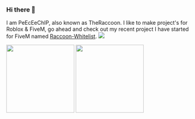 ### Hi there 👋
I am PeEcEeChIP, also known as TheRaccoon. I like to make project's for Roblox & FiveM, go ahead and check out my recent project I have started for FiveM named [Raccoon-Whitelist](https://github.com/PeEcEeChIP/Raccoon-Whitelist).
<img src="https://profile-counter.glitch.me/PeEcEeChIP/count.svg" />

<p float="left">
  <img src="https://github-readme-stats.vercel.app/api?username=PeEcEeChIP&show_icons=true&count_private=true&title_color=4f8cc9&text_color=9f9f9f&icon_color=4f8cc9&bg_color=181818" height="180">
  <img src="https://github-readme-stats.vercel.app/api/top-langs/?username=PeEcEeChIP&layout=compact&title_color=4f8cc9&text_color=9f9f9f&icon_color=4f8cc9&bg_color=181818" height="180">
</p>
